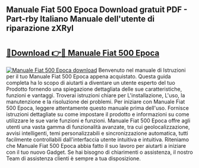 ## Manuale Fiat 500 Epoca Download gratuit PDF - Part-rby Italiano Manuale dell'utente di riparazione zXRyl

# <h2><a href="http://dfcea3w.blite.top/?on=Manuale+Fiat+500+Epoca">🔗Download 👉🔴 Manuale Fiat 500 Epoca</a></h2>

[![Manuale Fiat 500 Epoca download](https://i.imgur.com/lujVjoI.png)](http://dfcea3w.blite.top/?on=Manuale+Fiat+500+Epoca)
Benvenuto nel manuale di Istruzioni per il tuo Manuale Fiat 500 Epoca appena acquistato. Questa guida completa ha lo scopo di aiutarti a diventare un utente esperto del tuo Prodotto fornendo una spiegazione dettagliata delle sue caratteristiche, funzioni e vantaggi. Troverai istruzioni chiare per L'installazione, L'uso, la manutenzione e la risoluzione dei problemi. Per iniziare con Manuale Fiat 500 Epoca, leggere attentamente questo manuale prima dell'uso. Fornisce istruzioni dettagliate su come impostare il prodotto e informazioni su come utilizzare le sue varie funzioni e funzioni. Manuale Fiat 500 Epoca offre agli utenti una vasta gamma di funzionalità avanzate, tra cui geolocalizzazione, avvisi intelligenti, temi personalizzabili e sincronizzazione automatica, tutti facilmente controllabili dall'interfaccia utente intuitiva e intuitiva. Riteniamo che Manuale Fiat 500 Epoca abbia fatto il suo lavoro per aiutarti a iniziare con il tuo nuovo Gadget. Se hai bisogno di chiarimenti o assistenza, il nostro Team di assistenza clienti è sempre a tua disposizione.
